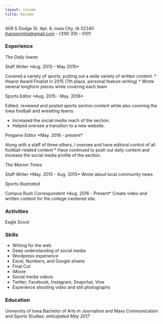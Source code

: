 ```yaml
---
layout: resume
title: Resume
---
```

409 S Dodge St. Apt. 8, Iowa City, IA 52240  
[jhansenmhs@gmail.com](mailto:jhansenmhs@gmail.com) - (319) 310 - 0101

### Experience

<p><i>The Daily Iowan</i></p>
<p>Staff Writer *Aug. 2013 - May 2015*</p>
Covered a variety of sports, putting out a wide variety of written content.    
* Hearst Award Finalist in 2015 (7th place, personal feature writing)
* Wrote several longform pieces while covering each team

<p>Sports Editor *Aug. 2015 - May. 2016*</p>
Edited, reviewed and posted sports section content while also covering the Iowa football and wrestling teams.    

* Increased the social media reach of the section.
* Helped oversee a transition to a new website.

<p>Pregame Editor *May. 2016 - present*</p>
Along with a staff of three others, I oversee and have editoral control of all football-related content    
* Have continued to push out daily content and increase the social media profile of the section.

<p><i>The Marion Times</i></p>
Staff Writer *May. 2015 - Aug. 2015*
Wrote about local community news 

<p><i>Sports Illustrated</i></p>
Campus Rush Correspondent *Aug. 2016 - Present*
Create video and written content for the college-centered site.  

### Activities
Eagle Scout

### Skills
* Writing for the web
* Deep understanding of social media
* Wordpress experience
* Excel, Numbers, and Google sheets 
* Final Cut
* iMovie
* Social media videos
* Twitter, Facebook, Instagram, Snapchat, Vine
* Experience shooting video and still photographs


### Education
University of Iowa
Bachelor of Arts in Journalism and Mass Communication and Sports Studies: <i>anticipated May 2017</i>
